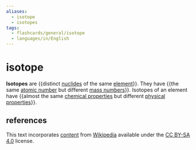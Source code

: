 ```yaml
---
aliases:
  - isotope
  - isotopes
tags:
  - flashcards/general/isotope
  - languages/in/English
---
```


# isotope

__Isotopes__ are {{distinct [nuclides](nuclide.md) of the same [element](chemical%20element.md)}}. They have {{the same [atomic number](atomic%20number.md) but different [mass numbers](mass%20number.md)}}. Isotopes of an element have {{almost the same [chemical properties](chemical%20property.md) but different [physical properties](physical%20property.md)}}. <!--SR:!2024-03-16,229,270!2024-03-29,278,330!2024-01-29,195,270-->

## references

This text incorporates [content](https://en.wikipedia.org/wiki/isotope) from [Wikipedia](Wikipedia.md) available under the [CC BY-SA 4.0](https://creativecommons.org/licenses/by-sa/4.0/) license.
